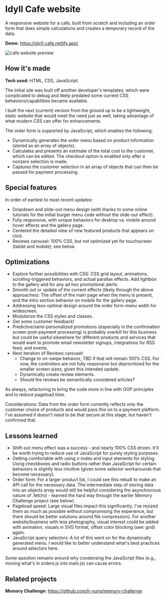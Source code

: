 # Idyll Cafe website
A responsive website for a cafe, built from scratch and including an order form that does simple calculations and creates a temporary record of the data.

**Demo**: https://idyll-cafe.netlify.app/

![cafe website preview](https://i.postimg.cc/qv0Hs9xx/idyll-cafe-red-C.gif)

## How it's made
**Tech used:** HTML, CSS, JavaScript.

The initial site was built off another developer's templates, which were complicated to debug and likely predated some current CSS behaviors/capabilities became available.

I built the next (current) version from the ground up to be a lightweight, static website that would meet the need just as well, taking advantage of what modern CSS can offer for enhancements.

The order form is supported by JavaScript, which enables the following:
* Dynamically generates the order menu based on product information (stored as an array of objects).
* Calculates and presents an estimate of the total cost to the customer, which can be edited. The checkout option is enabled only after a nonzero selection is made.
* Captures the customer selection in an array of objects that can then be passed for payment processing.

## Special features
In order of earliest to most recent updates:
* Dropdown and slide-out menu design (with thanks to some online tutorials for the initial burger menu code without the slide-out effect).
* Fully responsive, with unique behaviors for desktop vs. mobile around hover effects and the gallery page.
* Centered the detailed view of new featured products that appears on click.
* Reviews carousel: 100% CSS, but not optimized yet for touchscreen (tablet and mobile); see below. 

## Optimizations
* Explore further possibilities with CSS: CSS grid layout, animations, scrolling-triggered behaviors, and actual parallax effects. Add lightbox to the gallery and for any ad hoc promotional alerts.
* Smooth out or update of the current effects (likely through the above approaches): The offset of the main page when the menu is present, and the intro section behavior on mobile for the gallery page.
* Addressing less-optimal design around the order form-menu width for widescreen.
* Modularize the CSS styles and classes.
* Get some customer feedback!
* Predictive/semi-personalized promotions (especially in the confirmation screen post-payment processing) is probably overkill for this business but could be useful elsewhere for different products and services that would want to promote email newsletter signups, integrations for RSS feed, and events.
* Next iteration of Reviews carousel: 
  * Change to on-swipe behavior, TBD if that will remain 100% CSS. For now, the controllers are not fully responsive but deprioritized for the smaller screen sizes, given this intended update.
  * Dynamically create review elements.
  * Should the reviews be semantically considered articles?

As always, refactoring to bring the code more in line with OOP principles and to reduce pageload time. 

Considerations: Data from the order form currently reflects only the customer choice of products and would pass this on to a payment platform. I've assumed it doesn't need to be that secure at this stage, but haven't confirmed that.

## Lessons learned
* Shift-out menu effect was a success - and nearly 100% CSS driven. It'll be worth trying to reduce use of JavaScript for purely styling purposes.
* Getting comfortable with using z-index and input elements for styling. Using checkboxes and radio buttons rather than JavaScript for certain behaviors is slightly less intuitive (given some selector workarounds that become necessary). 
* Order form: For a larger product list, I could see this rebuilt to make an API call for the necessary data. The intermediate step of storing data into an objects array would still be helpful considering the asynchronous nature of .fetch() - learned the hard way through the earlier Memory Challenge project (see below).
* Pageload speed: Large visual files impact this significantly. I've resized them as much as possible without compromising the experience, but there should be better solutions around file compression). For another website/business with less photography, visual interest could be added with animation, visuals in SVG format, offset color blocking (see: grid) again.
* JavaScript query selectors: A lot of this went on for the dynamically generated menu. I would like to better understand what's best practices around selectors here.

Some question remains around why condensing the JavaScript files (e.g., moving what's in orders.js into main.js) can cause errors.

## Related projects
**Memory Challenge:** https://github.com/h-yung/memory-challenge
